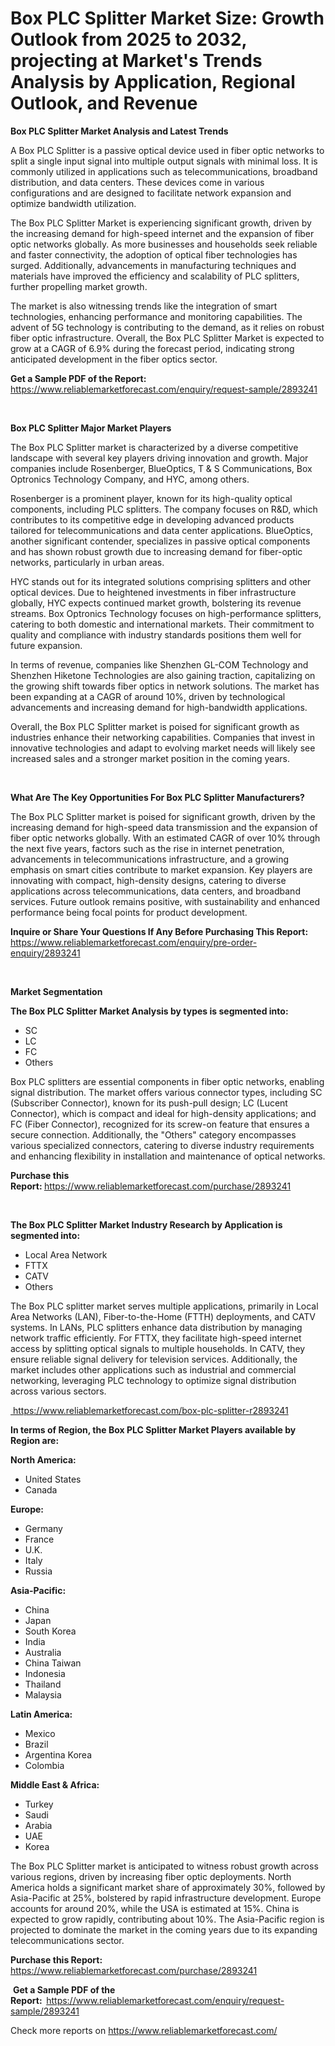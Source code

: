 <p><h1>Box PLC Splitter Market Size: Growth Outlook from 2025 to 2032, projecting at Market's Trends Analysis by Application, Regional Outlook, and Revenue</h1></p><p><strong>Box PLC Splitter Market Analysis and Latest Trends</strong></p>
<p><p>A Box PLC Splitter is a passive optical device used in fiber optic networks to split a single input signal into multiple output signals with minimal loss. It is commonly utilized in applications such as telecommunications, broadband distribution, and data centers. These devices come in various configurations and are designed to facilitate network expansion and optimize bandwidth utilization.</p><p>The Box PLC Splitter Market is experiencing significant growth, driven by the increasing demand for high-speed internet and the expansion of fiber optic networks globally. As more businesses and households seek reliable and faster connectivity, the adoption of optical fiber technologies has surged. Additionally, advancements in manufacturing techniques and materials have improved the efficiency and scalability of PLC splitters, further propelling market growth.</p><p>The market is also witnessing trends like the integration of smart technologies, enhancing performance and monitoring capabilities. The advent of 5G technology is contributing to the demand, as it relies on robust fiber optic infrastructure. Overall, the Box PLC Splitter Market is expected to grow at a CAGR of 6.9% during the forecast period, indicating strong anticipated development in the fiber optics sector.</p></p>
<p><strong>Get a Sample PDF of the Report:&nbsp;</strong> <a href="https://www.reliablemarketforecast.com/enquiry/request-sample/2893241?utm_campaign=2397&utm_medium=2&utm_source=Github&utm_content=ia&utm_term=15032025&utm_id=box-plc-splitter">https://www.reliablemarketforecast.com/enquiry/request-sample/2893241</a></p>
<p>&nbsp;</p>
<p><strong>Box PLC Splitter Major Market Players</strong></p>
<p><p>The Box PLC Splitter market is characterized by a diverse competitive landscape with several key players driving innovation and growth. Major companies include Rosenberger, BlueOptics, T & S Communications, Box Optronics Technology Company, and HYC, among others.</p><p>Rosenberger is a prominent player, known for its high-quality optical components, including PLC splitters. The company focuses on R&D, which contributes to its competitive edge in developing advanced products tailored for telecommunications and data center applications. BlueOptics, another significant contender, specializes in passive optical components and has shown robust growth due to increasing demand for fiber-optic networks, particularly in urban areas.</p><p>HYC stands out for its integrated solutions comprising splitters and other optical devices. Due to heightened investments in fiber infrastructure globally, HYC expects continued market growth, bolstering its revenue streams. Box Optronics Technology focuses on high-performance splitters, catering to both domestic and international markets. Their commitment to quality and compliance with industry standards positions them well for future expansion.</p><p>In terms of revenue, companies like Shenzhen GL-COM Technology and Shenzhen Hiketone Technologies are also gaining traction, capitalizing on the growing shift towards fiber optics in network solutions. The market has been expanding at a CAGR of around 10%, driven by technological advancements and increasing demand for high-bandwidth applications.</p><p>Overall, the Box PLC Splitter market is poised for significant growth as industries enhance their networking capabilities. Companies that invest in innovative technologies and adapt to evolving market needs will likely see increased sales and a stronger market position in the coming years.</p></p>
<p>&nbsp;</p>
<p><strong>What Are The Key Opportunities For Box PLC Splitter Manufacturers?</strong></p>
<p><p>The Box PLC Splitter market is poised for significant growth, driven by the increasing demand for high-speed data transmission and the expansion of fiber optic networks globally. With an estimated CAGR of over 10% through the next five years, factors such as the rise in internet penetration, advancements in telecommunications infrastructure, and a growing emphasis on smart cities contribute to market expansion. Key players are innovating with compact, high-density designs, catering to diverse applications across telecommunications, data centers, and broadband services. Future outlook remains positive, with sustainability and enhanced performance being focal points for product development.</p></p>
<p><strong>Inquire or Share Your Questions If Any Before Purchasing This Report:</strong> <a href="https://www.reliablemarketforecast.com/enquiry/pre-order-enquiry/2893241?utm_campaign=2397&utm_medium=2&utm_source=Github&utm_content=ia&utm_term=15032025&utm_id=box-plc-splitter">https://www.reliablemarketforecast.com/enquiry/pre-order-enquiry/2893241</a></p>
<p>&nbsp;</p>
<p><strong>Market Segmentation</strong></p>
<p><strong>The Box PLC Splitter Market Analysis by types is segmented into:</strong></p>
<p><ul><li>SC</li><li>LC</li><li>FC</li><li>Others</li></ul></p>
<p><p>Box PLC splitters are essential components in fiber optic networks, enabling signal distribution. The market offers various connector types, including SC (Subscriber Connector), known for its push-pull design; LC (Lucent Connector), which is compact and ideal for high-density applications; and FC (Fiber Connector), recognized for its screw-on feature that ensures a secure connection. Additionally, the "Others" category encompasses various specialized connectors, catering to diverse industry requirements and enhancing flexibility in installation and maintenance of optical networks.</p></p>
<p><strong>Purchase this Report:&nbsp;</strong><a href="https://www.reliablemarketforecast.com/purchase/2893241?utm_campaign=2397&utm_medium=2&utm_source=Github&utm_content=ia&utm_term=15032025&utm_id=box-plc-splitter">https://www.reliablemarketforecast.com/purchase/2893241</a></p>
<p>&nbsp;</p>
<p><strong>The Box PLC Splitter Market Industry Research by Application is segmented into:</strong></p>
<p><ul><li>Local Area Network</li><li>FTTX</li><li>CATV</li><li>Others</li></ul></p>
<p><p>The Box PLC splitter market serves multiple applications, primarily in Local Area Networks (LAN), Fiber-to-the-Home (FTTH) deployments, and CATV systems. In LANs, PLC splitters enhance data distribution by managing network traffic efficiently. For FTTX, they facilitate high-speed internet access by splitting optical signals to multiple households. In CATV, they ensure reliable signal delivery for television services. Additionally, the market includes other applications such as industrial and commercial networking, leveraging PLC technology to optimize signal distribution across various sectors.</p></p>
<p><a href="https://www.reliablemarketforecast.com/box-plc-splitter-r2893241?utm_campaign=2397&utm_medium=2&utm_source=Github&utm_content=ia&utm_term=15032025&utm_id=box-plc-splitter">&nbsp;https://www.reliablemarketforecast.com/box-plc-splitter-r2893241</a></p>
<p><strong>In terms of Region, the Box PLC Splitter Market Players available by Region are:</strong></p>
<p>
    <p> <strong> North America: </strong>
        <ul>
            <li>United States</li>
            <li>Canada</li>
        </ul>
        </p> 
    <p> <strong> Europe: </strong>
        <ul>
            <li>Germany</li>
            <li>France</li>
            <li>U.K.</li>
            <li>Italy</li>
            <li>Russia</li>
        </ul>
        </p> 
    <p> <strong> Asia-Pacific: </strong>
        <ul>
            <li>China</li>
            <li>Japan</li>
            <li>South Korea</li>
            <li>India</li>
            <li>Australia</li>
            <li>China Taiwan</li>
            <li>Indonesia</li>
            <li>Thailand</li>
            <li>Malaysia</li>
        </ul>
        </p> 
    <p> <strong> Latin America: </strong>
        <ul>
            <li>Mexico</li>
            <li>Brazil</li>
            <li>Argentina Korea</li>
            <li>Colombia</li>
        </ul>
        </p> 
    <p> <strong> Middle East & Africa: </strong>
        <ul>
            <li>Turkey</li>
            <li>Saudi</li>
            <li>Arabia</li>
            <li>UAE</li>
            <li>Korea</li>
        </ul>
    </p>
    </p>
<p><p>The Box PLC Splitter market is anticipated to witness robust growth across various regions, driven by increasing fiber optic deployments. North America holds a significant market share of approximately 30%, followed by Asia-Pacific at 25%, bolstered by rapid infrastructure development. Europe accounts for around 20%, while the USA is estimated at 15%. China is expected to grow rapidly, contributing about 10%. The Asia-Pacific region is projected to dominate the market in the coming years due to its expanding telecommunications sector.</p></p>
<p><strong>Purchase this Report: </strong><a href="https://www.reliablemarketforecast.com/purchase/2893241?utm_campaign=2397&utm_medium=2&utm_source=Github&utm_content=ia&utm_term=15032025&utm_id=box-plc-splitter">https://www.reliablemarketforecast.com/purchase/2893241</a></p>
<p>&nbsp;<strong>Get a Sample PDF of the Report:&nbsp;&nbsp;</strong><a href="https://www.reliablemarketforecast.com/enquiry/request-sample/2893241?utm_campaign=2397&utm_medium=2&utm_source=Github&utm_content=ia&utm_term=15032025&utm_id=box-plc-splitter">https://www.reliablemarketforecast.com/enquiry/request-sample/2893241</a></p>
<p><strong></strong></p>
<p>Check more reports on <a href="https://www.reliablemarketforecast.com/?utm_campaign=2397&utm_medium=2&utm_source=Github&utm_content=ia&utm_term=15032025&utm_id=box-plc-splitter">https://www.reliablemarketforecast.com/</a></p>